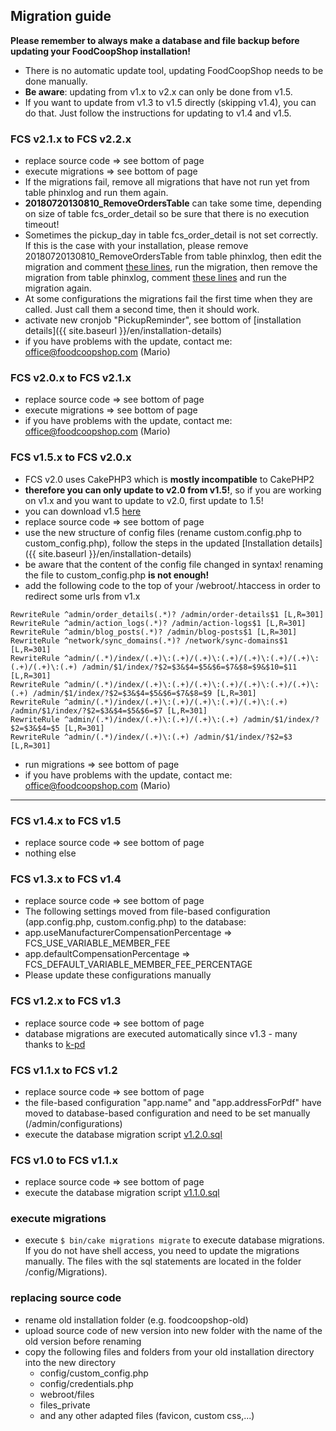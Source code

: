 ## Migration guide

**Please remember to always make a database and file backup before updating your FoodCoopShop installation!**

* There is no automatic update tool, updating FoodCoopShop needs to be done manually. 
* **Be aware**: updating from v1.x to v2.x can only be done from v1.5.
* If you want to update from v1.3 to v1.5 directly (skipping v1.4), you can do that. Just follow the instructions for updating to v1.4 and v1.5. 

### FCS v2.1.x to FCS v2.2.x
* replace source code => see bottom of page
* execute migrations => see bottom of page
* If the migrations fail, remove all migrations that have not run yet from table phinxlog and run them again.
* **20180720130810_RemoveOrdersTable** can take some time, depending on size of table fcs_order_detail so be sure that there is no execution timeout!
* Sometimes the pickup_day in table fcs_order_detail is not set correctly. If this is the case with your installation, please remove 20180720130810_RemoveOrdersTable from table phinxlog, then edit the migration and comment [these lines](https://github.com/foodcoopshop/foodcoopshop/blob/351d23b295297c91aba0a0e44107ea58609f7d95/config/Migrations/20180720130810_RemoveOrdersTable.php#L77-L84), run the migration, then remove the migration from table phinxlog, comment [these lines](https://github.com/foodcoopshop/foodcoopshop/blob/351d23b295297c91aba0a0e44107ea58609f7d95/config/Migrations/20180720130810_RemoveOrdersTable.php#L13-L75) and run the migration again.
* At some configurations the migrations fail the first time when they are called. Just call them a second time, then it should work.
* activate new cronjob "PickupReminder", see bottom of [installation details]({{ site.baseurl }}/en/installation-details)
* if you have problems with the update, contact me: office@foodcoopshop.com (Mario)


### FCS v2.0.x to FCS v2.1.x
* replace source code => see bottom of page
* execute migrations => see bottom of page
* if you have problems with the update, contact me: office@foodcoopshop.com (Mario)

### FCS v1.5.x to FCS v2.0.x
* FCS v2.0 uses CakePHP3 which is **mostly incompatible** to CakePHP2
* **therefore you can only update to v2.0 from v1.5!**, so if you are working on v1.x and you want to update to v2.0, first update to 1.5!
* you can download v1.5 [here](https://www.foodcoopshop.com/wp-content/uploads/releases/FoodCoopShop-v1.5.0.zip)
* replace source code => see bottom of page
* use the new structure of config files (rename custom.config.php to custom_config.php), follow the steps in the updated [Installation details]({{ site.baseurl }}/en/installation-details)
* be aware that the content of the config file changed in syntax! renaming the file to custom_config.php **is not enough!**
* add the following code to the top of your /webroot/.htaccess in order to redirect some urls from v1.x

```
RewriteRule ^admin/order_details(.*)? /admin/order-details$1 [L,R=301]
RewriteRule ^admin/action_logs(.*)? /admin/action-logs$1 [L,R=301]
RewriteRule ^admin/blog_posts(.*)? /admin/blog-posts$1 [L,R=301]
RewriteRule ^network/sync_domains(.*)? /network/sync-domains$1 [L,R=301]
RewriteRule ^admin/(.*)/index/(.+)\:(.+)/(.+)\:(.+)/(.+)\:(.+)/(.+)\:(.+)/(.+)\:(.+) /admin/$1/index/?$2=$3&$4=$5&$6=$7&$8=$9&$10=$11 [L,R=301]
RewriteRule ^admin/(.*)/index/(.+)\:(.+)/(.+)\:(.+)/(.+)\:(.+)/(.+)\:(.+) /admin/$1/index/?$2=$3&$4=$5&$6=$7&$8=$9 [L,R=301]
RewriteRule ^admin/(.*)/index/(.+)\:(.+)/(.+)\:(.+)/(.+)\:(.+) /admin/$1/index/?$2=$3&$4=$5&$6=$7 [L,R=301]
RewriteRule ^admin/(.*)/index/(.+)\:(.+)/(.+)\:(.+) /admin/$1/index/?$2=$3&$4=$5 [L,R=301]
RewriteRule ^admin/(.*)/index/(.+)\:(.+) /admin/$1/index/?$2=$3 [L,R=301]
```

* run migrations => see bottom of page
* if you have problems with the update, contact me: office@foodcoopshop.com (Mario)

---

### FCS v1.4.x to FCS v1.5
* replace source code => see bottom of page
* nothing else

### FCS v1.3.x to FCS v1.4
* replace source code => see bottom of page
* The following settings moved from file-based configuration (app.config.php, custom.config.php) to the database:
* app.useManufacturerCompensationPercentage => FCS\_USE\_VARIABLE\_MEMBER\_FEE
* app.defaultCompensationPercentage => FCS\_DEFAULT\_VARIABLE\_MEMBER\_FEE\_PERCENTAGE
* Please update these configurations manually

### FCS v1.2.x to FCS v1.3
* replace source code => see bottom of page
* database migrations are executed automatically since v1.3 - many thanks to [k-pd](https://github.com/k-pd)

### FCS v1.1.x to FCS v1.2
* replace source code => see bottom of page
* the file-based configuration "app.name" and "app.addressForPdf" have moved to database-based configuration and need to be set manually (/admin/configurations)
* execute the database migration script [v1.2.0.sql]({{site.repo_url}}/blob/master/Config/sql/migrations/v1.2.0.sql)

### FCS v1.0 to FCS v1.1.x
* replace source code => see bottom of page
* execute the database migration script [v1.1.0.sql]({{site.repo_url}}/blob/master/Config/sql/migrations/v1.1.0.sql)

### execute migrations
* execute ``$ bin/cake migrations migrate`` to execute database migrations. If you do not have shell access, you need to update the migrations manually. The files with the sql statements are located in the folder /config/Migrations).

### replacing source code
* rename old installation folder (e.g. foodcoopshop-old)
* upload source code of new version into new folder with the name of the old version before renaming
* copy the following files and folders from your old installation directory into the new directory
    * config/custom_config.php
    * config/credentials.php
    * webroot/files
    * files_private
    * and any other adapted files (favicon, custom css,...)
